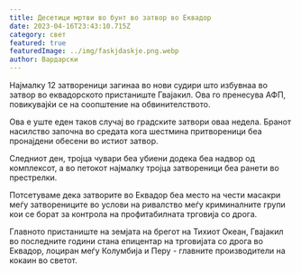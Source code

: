 ```yaml
---
title: Десетици мртви во бунт во затвор во Еквадор
date: 2023-04-16T23:43:10.715Z
category: свет
featured: true
featuredImage: ../img/faskjdaskje.png.webp
author: Вардарски
---
```


Најмалку 12 затвореници загинаа во нови судири што избувнаа во затвор во еквадорското пристаниште Гвајакил. Ова го пренесува АФП, повикувајќи се на соопштение на обвинителството.

Ова е уште еден таков случај во градските затвори оваа недела. Бранот насилство започна во средата кога шестмина притвореници беа пронајдени обесени во истиот затвор.

Следниот ден, тројца чувари беа убиени додека беа надвор од комплексот, а во петокот најмалку тројца затвореници беа ранети во престрелки.

Потсетуваме дека затворите во Еквадор беа место на чести масакри меѓу затворениците во услови на ривалство меѓу криминалните групи кои се борат за контрола на профитабилната трговија со дрога.

Главното пристаниште на земјата на брегот на Тихиот Океан, Гвајакил во последните години стана епицентар на трговијата со дрога во Еквадор, лоциран меѓу Колумбија и Перу - главните производители на кокаин во светот.
